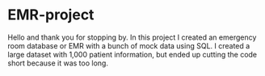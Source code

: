 # EMR-project
Hello and thank you for stopping by. In this project I created an emergency room database or EMR with a bunch of mock data using SQL. I created a large dataset with 1,000 patient information, but ended up cutting the code short because it was too long.
